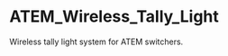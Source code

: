 ATEM_Wireless_Tally_Light
=========================

Wireless tally light system for ATEM switchers.